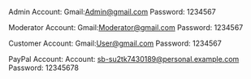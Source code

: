 Admin Account: 
Gmail:Admin@gmail.com
Password: 1234567

Moderator Account: 
Gmail:Moderator@gmail.com
Password: 1234567

Customer Account: 
Gmail:User@gmail.com
Password: 1234567

PayPal Account:
Account: sb-su2tk7430189@personal.example.com
Password: 12345678
